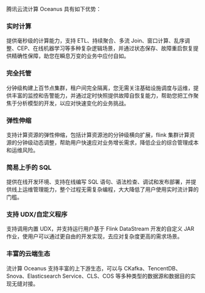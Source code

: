 腾讯云流计算 Oceanus 具有如下优势：

### 实时计算

提供毫秒级的计算能力，支持 ETL、持续聚合、多流 Join、窗口计算、乱序调整、CEP、在线机器学习等多种复杂逻辑场景，并通过状态保存、故障重启恢复提供精确性保障，助您在瞬息万变的业务中应付自如。

### 完全托管

分钟级构建上百节点集群，租户间完全隔离，您无需关注基础设施调度与运维，提供丰富的监控和告警能力，并通过定时快照提供故障自恢复能力，帮助您把工作聚焦于分析模型的开发，以应对快速变化的业务挑战。

### 弹性伸缩

支持计算资源的弹性伸缩，包括计算资源池的分钟级横向扩展，flink 集群计算资源的分钟级动态调整，帮助用户快速应对业务增长需求，降低企业的综合管理成本和运维风险。

### 简易上手的 SQL

提供在线开发环境、支持在线编写 SQL 语句、语法检查、调试和发布部署，并提供线上运维管理能力，整个过程无需复杂编程，大大降低了用户使用实时流计算的门槛。

### 支持 UDX/自定义程序

支持调用内置 UDX，并支持运行用户基于 Flink DataStream 开发的自定义 JAR 作业，使用户可以通过更自由的开发实现，去应对复杂度更高的需求场景。

### 丰富的云端生态

流计算 Oceanus 支持丰富的上下游生态，可以与 CKafka、TencentDB、Snova、Elasticsearch Service、CLS、COS 等多种类型的数据源和数据目的实现无缝对接。









